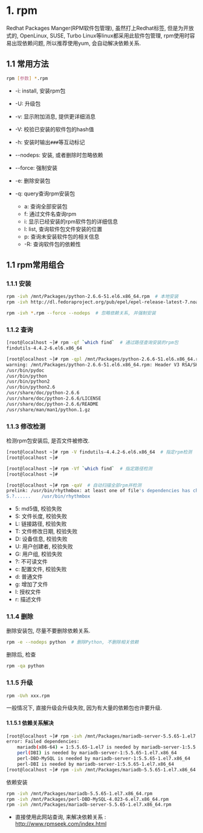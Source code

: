 # 1. rpm

Redhat Packages Manger(RPM软件包管理), 虽然打上Redhat标签, 但是为开放式的, OpenLinux, SUSE, Turbo Linux等linux都采用此软件包管理, rpm使用时容易出现依赖问题, 所以推荐使用yum, 会自动解决依赖关系.

## 1.1 常用方法

```bash
rpm [参数] *.rpm
```

* -i: install, 安装rpm包
* -U: 升级包
* -v: 显示附加消息, 提供更详细消息
* -V: 校验已安装的软件包的hash值
* -h: 安装时输出`###`等互动标记
* --nodeps: 安装, 或者删除时忽略依赖
* --force: 强制安装
* -e: 删除安装包

* -q: query查询rpm安装包
  * a: 查询全部安装包
  * f: 通过文件名查询rpm
  * i: 显示已经安装的rpm软件包的详细信息
  * l: list, 查询软件包文件安装的位置
  * p: 查询未安装软件包的相关信息
  * -R: 查询软件包的依赖性



## 1.1 rpm常用组合

### 1.1.1 安装

```bash
rpm -ivh /mnt/Packages/python-2.6.6-51.el6.x86_64.rpm  # 本地安装
rpm -ivh http://dl.fedoraproject.org/pub/epel/epel-release-latest-7.noarch.rpm  # 安装epel拓展源

rpm -ivh *.rpm --force --nodeps  # 忽略依赖关系, 并强制安装
```



### 1.1.2 查询

```bash
[root@localhost ~]# rpm -qf `which find`  # 通过路径查询安装的rpm包
findutils-4.4.2-6.el6.x86_64

[root@localhost ~]# rpm -qpl /mnt/Packages/python-2.6.6-51.el6.x86_64.rpm # 查询软件包安装后将会生成那些文件
warning: /mnt/Packages/python-2.6.6-51.el6.x86_64.rpm: Header V3 RSA/SHA256 Signature, key ID fd431d51: NOKEY
/usr/bin/pydoc
/usr/bin/python
/usr/bin/python2
/usr/bin/python2.6
/usr/share/doc/python-2.6.6
/usr/share/doc/python-2.6.6/LICENSE
/usr/share/doc/python-2.6.6/README
/usr/share/man/man1/python.1.gz
```

### 1.1.3 修改检测

检测rpm包安装后, 是否文件被修改.

```bash
[root@localhost ~]# rpm -V findutils-4.4.2-6.el6.x86_64  # 指定rpm检测
[root@localhost ~]#

[root@localhost ~]# rpm -Vf `which find`  # 指定路径检测
[root@localhost ~]#

[root@localhost ~]# rpm -qaV  # 自动扫描全部rpm并检测
prelink: /usr/bin/rhythmbox: at least one of file's dependencies has changed since prelinking
S.?......    /usr/bin/rhythmbox
```

* 5:  md5值, 校验失败
* S: 文件长度, 校验失败
* L: 链接路径, 校验失败
* T: 文件修改日期, 校验失败
* D: 设备信息, 校验失败
* U: 用户创建者, 校验失败
* G: 用户组, 校验失败
* ?: 不可读文件
* c: 配置文件, 校验失败
* d: 普通文件
* g: 增加了文件
* l: 授权文件
* r: 描述文件



### 1.1.4 删除

删除安装包, 尽量不要删除依赖关系.

```bash
rpm -e --nodeps python  # 删除Python, 不删除相关依赖
```

删除后, 检查

```bash
rpm -qa python
```

### 1.1.5 升级

```bash
rpm -Uvh xxx.rpm
```

一般情况下, 直接升级会升级失败, 因为有大量的依赖包也许要升级.

#### 1.1.5.1 依赖关系解决

```bash
[root@localhost ~]# rpm -ivh /mnt/Packages/mariadb-server-5.5.65-1.el7.x86_64.rpm 
error: Failed dependencies:
	mariadb(x86-64) = 1:5.5.65-1.el7 is needed by mariadb-server-1:5.5.65-1.el7.x86_64
	perl(DBI) is needed by mariadb-server-1:5.5.65-1.el7.x86_64
	perl-DBD-MySQL is needed by mariadb-server-1:5.5.65-1.el7.x86_64
	perl-DBI is needed by mariadb-server-1:5.5.65-1.el7.x86_64
[root@localhost ~]# rpm -ivh /mnt/Packages/mariadb-5.5.65-1.el7.x86_64.rpm 
```

依赖安装

```bash
rpm -ivh /mnt/Packages/mariadb-5.5.65-1.el7.x86_64.rpm
rpm -ivh /mnt/Packages/perl-DBD-MySQL-4.023-6.el7.x86_64.rpm
rpm -ivh /mnt/Packages/mariadb-server-5.5.65-1.el7.x86_64.rpm 
```

* 直接使用此网站查询, 来解决依赖关系 : http://www.rpmseek.com/index.html